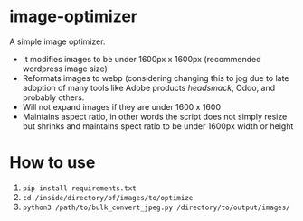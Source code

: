 # image-optimizer
A simple image optimizer.

- It modifies images to be under 1600px x 1600px (recommended wordpress image size)
- Reformats images to webp (considering changing this to jog due to late adoption of many tools like Adobe products *headsmack*, Odoo, and probably others. 
- Will not expand images if they are under 1600 x 1600
- Maintains aspect ratio, in other words the script does not simply resize but shrinks and maintains spect ratio to be under 1600px width or height

# How to use
1. `pip install requirements.txt`
2. `cd /inside/directory/of/images/to/optimize`
3. `python3 /path/to/bulk_convert_jpeg.py /directory/to/output/images/`
